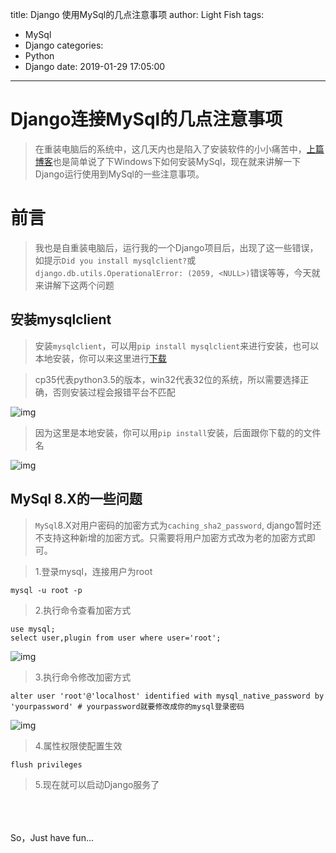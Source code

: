 title: Django 使用MySql的几点注意事项
author: Light Fish
tags:
  - MySql
  - Django
categories:
  - Python
  - Django
date: 2019-01-29 17:05:00
---
# Django连接MySql的几点注意事项

>在重装电脑后的系统中，这几天内也是陷入了安装软件的小小痛苦中，[上篇博客](/2019/01/29/MySql-安装和简单配置/)也是简单说了下Windows下如何安装MySql，现在就来讲解一下Django运行使用到MySql的一些注意事项。

<!-- more -->

# 前言

>我也是自重装电脑后，运行我的一个Django项目后，出现了这一些错误，如提示`Did you install mysqlclient?`或`django.db.utils.OperationalError: (2059, <NULL>)`错误等等，今天就来讲解下这两个问题

## 安装mysqlclient

>安装`mysqlclient`，可以用`pip install mysqlclient`来进行安装，也可以本地安装，你可以来这里进行[下载](https://www.lfd.uci.edu/~gohlke/pythonlibs/#mysqlclient)

>cp35代表python3.5的版本，win32代表32位的系统，所以需要选择正确，否则安装过程会报错平台不匹配

![img](http://qnpic.top\django_mysql%5C1.jpg)

>因为这里是本地安装，你可以用`pip install`安装，后面跟你下载的的文件名

![img](http://qnpic.top\django_mysql%5C2.jpg)

## MySql 8.X的一些问题

>`MySql`8.X对用户密码的加密方式为`caching_sha2_password`, django暂时还不支持这种新增的加密方式。只需要将用户加密方式改为老的加密方式即可。

>1.登录mysql，连接用户为root

```
mysql -u root -p
```

>2.执行命令查看加密方式

```
use mysql;
select user,plugin from user where user='root';
```

![img](http://qnpic.top\django_mysql%5C3.jpg)

>3.执行命令修改加密方式

```
alter user 'root'@'localhost' identified with mysql_native_password by 'yourpassword' # yourpassword就要修改成你的mysql登录密码
```

![img](http://qnpic.top\django_mysql%5C4.jpg)

>4.属性权限使配置生效

```
flush privileges
```

>5.现在就可以启动Django服务了

<br><br><br>So，Just have fun...